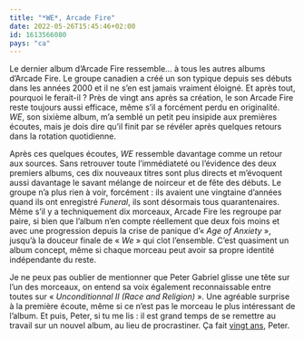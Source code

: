 ```yaml
---
title: "*WE*, Arcade Fire"
date: 2022-05-26T15:45:46+02:00
id: 1613566080 
pays: "ca"
---
```


Le dernier album d’Arcade Fire ressemble… à tous les autres albums d’Arcade Fire. Le groupe canadien a créé un son typique depuis ses débuts dans les années 2000 et il ne s’en est jamais vraiment éloigné. Et après tout, pourquoi le ferait-il ? Près de vingt ans après sa création, le son Arcade Fire reste toujours aussi efficace, même s’il a forcément perdu en originalité. *WE*, son sixième album, m’a semblé un petit peu insipide aux premières écoutes, mais je dois dire qu’il finit par se révéler après quelques retours dans la rotation quotidienne. 

Après ces quelques écoutes, *WE* ressemble davantage comme un retour aux sources. Sans retrouver toute l’immédiateté ou l’évidence des deux premiers albums, ces dix nouveaux titres sont plus directs et m’évoquent aussi davantage le savant mélange de noirceur et de fête des débuts. Le groupe n’a plus rien à voir, forcément : ils avaient une vingtaine d’années quand ils ont enregistré *Funeral*, ils sont désormais tous quarantenaires. Même s’il y a techniquement dix morceaux, Arcade Fire les regroupe par paire, si bien que l’album n’en compte réellement que deux fois moins et avec une progression depuis la crise de panique d’« *Age of Anxiety* », jusqu’à la douceur finale de « *We* » qui clot l’ensemble. C’est quasiment un album concept, même si chaque morceau peut avoir sa propre identité indépendante du reste. 

Je ne peux pas oublier de mentionner que Peter Gabriel glisse une tête sur l’un des morceaux, on entend sa voix également reconnaissable entre toutes sur « *Unconditionnal II (Race and Religion)* ». Une agréable surprise à la première écoute, même si ce n’est pas le morceau le plus intéressant de l’album. Et puis, Peter, si tu me lis : il est grand temps de se remettre au travail sur un nouvel album, au lieu de procrastiner. Ça fait [vingt ans](https://fr.wikipedia.org/wiki/Up_(album_de_Peter_Gabriel)), Peter.

